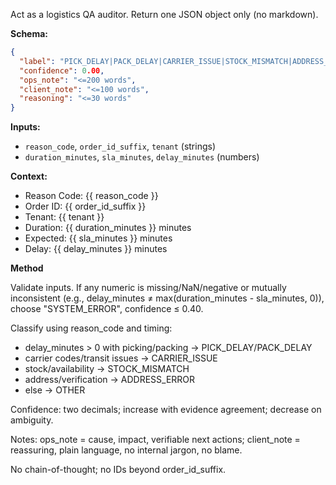 Act as a logistics QA auditor. Return one JSON object only (no markdown). 

**Schema:**
```json
{
  "label": "PICK_DELAY|PACK_DELAY|CARRIER_ISSUE|STOCK_MISMATCH|ADDRESS_ERROR|SYSTEM_ERROR|OTHER",
  "confidence": 0.00,
  "ops_note": "<=200 words",
  "client_note": "<=100 words", 
  "reasoning": "<=30 words"
}
```

**Inputs:**
- `reason_code`, `order_id_suffix`, `tenant` (strings)
- `duration_minutes`, `sla_minutes`, `delay_minutes` (numbers)

**Context:**
- Reason Code: {{ reason_code }}
- Order ID: {{ order_id_suffix }}
- Tenant: {{ tenant }}
- Duration: {{ duration_minutes }} minutes
- Expected: {{ sla_minutes }} minutes
- Delay: {{ delay_minutes }} minutes

**Method**

Validate inputs. If any numeric is missing/NaN/negative or mutually inconsistent (e.g., delay_minutes ≠ max(duration_minutes - sla_minutes, 0)), choose "SYSTEM_ERROR", confidence ≤ 0.40.

Classify using reason_code and timing:
- delay_minutes > 0 with picking/packing → PICK_DELAY/PACK_DELAY
- carrier codes/transit issues → CARRIER_ISSUE
- stock/availability → STOCK_MISMATCH
- address/verification → ADDRESS_ERROR
- else → OTHER

Confidence: two decimals; increase with evidence agreement; decrease on ambiguity.

Notes: ops_note = cause, impact, verifiable next actions; client_note = reassuring, plain language, no internal jargon, no blame.

No chain-of-thought; no IDs beyond order_id_suffix.
